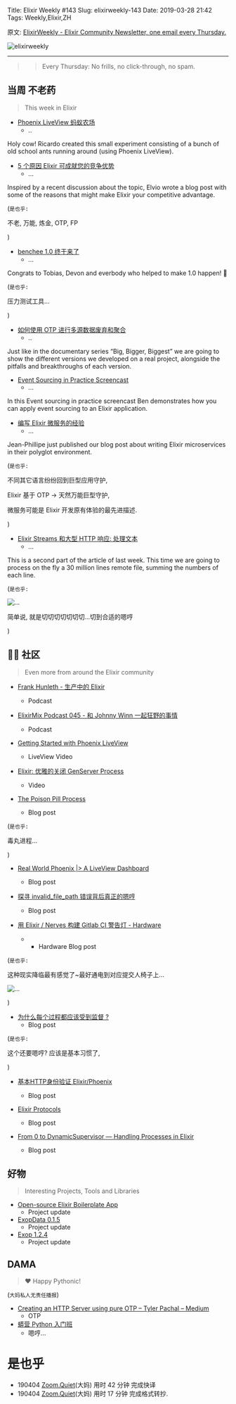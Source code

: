 Title: Elixir Weekly #143
Slug: elixirweekly-143
Date: 2019-03-28 21:42
Tags: Weekly,Elixir,ZH



原文: [ElixirWeekly - Elixir Community Newsletter, one email every Thursday.](https://elixirweekly.net/issues/143)

![elixirweekly](https://elixirweekly.net/images/envelope.png)

------

>> Every Thursday: No frills, no click-through, no spam.
>> 


## 当周 不老药
> This week in Elixir


- [Phoenix LiveView 蚂蚁农场](https://phoenix-liveview-ant-farm.herokuapp.com/)
    + ..

Holy cow! Ricardo created this small experiment consisting of a bunch of old school ants running around (using Phoenix LiveView).

- [5 个原因 Elixir 可成就您的竞争优势](https://www.elviovicosa.com/2019/03/29/5-reasons-elixir-competitive-advantage.html)
    + ...

Inspired by a recent discussion about the topic, Elvio wrote a blog post with some of the reasons that might make Elixir your competitive advantage.

(`是也乎:`

不老, 万能, 炼金, OTP, FP 

)


- [benchee 1.0 终于来了](https://github.com/bencheeorg/benchee)
    + ...

Congrats to Tobias, Devon and everbody who helped to make 1.0 happen! 🎉

(`是也乎:`

压力测试工具...

)


- [如何使用 OTP 进行多源数据废弃和聚合](https://coletiv.com/blog/scrapping-data-elixir-otp/)
    + ..

Just like in the documentary series “Big, Bigger, Biggest” we are going to show the different versions we developed on a real project, alongside the pitfalls and breakthroughs of each version.

- [Event Sourcing in Practice Screencast](https://10consulting.com/2019/03/29/event-sourcing-in-practice/)
    + ...

In this Event sourcing in practice screencast Ben demonstrates how you can apply event sourcing to an Elixir application.

- [编写 Elixir 微服务的经验](https://eng.heetch.com/our-experience-writing-elixir-microservices-53c2a37d06c2?gi=5b4a338aedfc)
    + ...

Jean-Phillipe just published our blog post about writing Elixir microservices in their polyglot environment.

(`是也乎:`

不同其它语言纷纷回到巨型应用守护,

Elixir 基于 OTP -> 天然万能巨型守护,

微服务可能是 Elixir 开发原有体验的最先进描述.

)


- [Elixir Streams 和大型 HTTP 响应: 处理文本](https://www.poeticoding.com/elixir-stream-and-large-http-responses-processing-text/)
    + ...

This is a second part of the article of last week. This time we are going to process on the fly a 30 million lines remote file, summing the numbers of each line.

(`是也乎:`

![...](https://1o6jjh24p1t92lcqci49qg8a-wpengine.netdna-ssl.com/wp-content/uploads/2019/04/rev_lines.png)

简单说, 就是切切切切切切切...切到合适的嗯哼


)

## 📆🐍 社区
> Even more from around the Elixir community


- [Frank Hunleth - 生产中的 Elixir](https://podcast.smartlogic.io/season-1-hunleth)
    +  Podcast

- [ElixirMix Podcast 045 - 和 Johnny Winn 一起狂野的事情](https://devchat.tv/elixir-mix/emx-045-where-the-wild-things-are-with-johnny-winn/)
    +  Podcast

- [Getting Started with Phoenix LiveView](https://elixircasts.io/phoenix-live-view)
    +  LiveView Video

- [Elixir: 优雅的关闭 GenServer Process](https://www.codemy.net/posts/elixir-gracefully-shutting-down-genserver-process-026/sets/elixir-foundation)
    +  Video

- [The Poison Pill Process](https://medium.com/@TehBrofessor/the-poison-pill-process-f027415dafe4)
    +  Blog post

(`是也乎:`

毒丸进程...

)

- [Real World Phoenix |> A LiveView Dashboard](https://www.theguild.nl/real-world-phoenix-of-groter-dan-a-liveview-dashboard/)
    +  Blog post

- [探寻 invalid_file_path 错误背后真正的嗯哼](https://www.welcometothejungle.co/fr/articles/invalid-file-path-error)
    +  Blog post

- [用 Elixir / Nerves 构建 Gitlab CI 警告灯 - Hardware](https://frank.kumro.io/building-a-gitlab-ci-light-using-nerves-hardware/)
    + - Hardware Blog post

(`是也乎:`

这种现实降临最有感觉了~最好通电到对应提交人椅子上...

![...](https://frank.kumro.io/content/images/2019/03/light-cycle-1.gif)

)


- [为什么每个过程都应该受到监督 ?](https://medium.com/@derek.kraan2/why-should-every-process-be-supervised-4fbd39c495c6)
    +  Blog post

(`是也乎:`

这个还要嗯哼? 应该是基本习惯了,

)

- [基本HTTP身份验证 Elixir/Phoenix](http://nts.strzibny.name/basic-http-authentication-in-elixir-phoenix/)
    +  Blog post

- [Elixir Protocols](https://samuelmullen.com/articles/elixir-protocols/)
    +  Blog post

- [From 0 to DynamicSupervisor — Handling Processes in Elixir](https://coletiv.com/blog/handling-elixir-processes-dynamicsupervisor/) 
    + Blog post

## 好物
> Interesting Projects, Tools and Libraries


- [Open-source Elixir Boilerplate App](https://github.com/mirego/elixir-boilerplate)
    + Project update
- [ExopData 0.1.5](https://github.com/madeinussr/exop_data) 
    + Project update
- [Exop 1.2.4](https://github.com/madeinussr/exop) 
    + Project update



## DAMA
> ❤️ Happy Pythonic!

(`大妈私人无责任播报`)

- [Creating an HTTP Server using pure OTP – Tyler Pachal – Medium](https://medium.com/@tylerpachal/creating-an-http-server-using-pure-otp-c600fb41c972)
    + OTP
- [蟒营 Python 入门班](https://py.101.camp/)
    + 嗯哼...

# 是也乎

- 190404 [Zoom.Quiet](http://zoomquiet.io/)(大妈) 用时 42 分钟 完成快译
- 190404 [Zoom.Quiet](http://zoomquiet.io/)(大妈) 用时 17 分钟 完成格式转抄.
